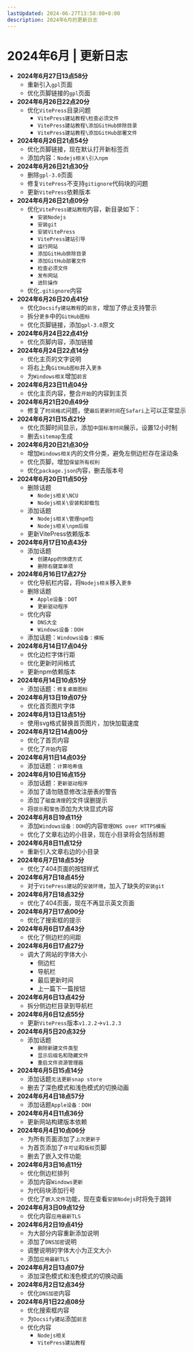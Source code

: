 ```yaml
---
lastUpdated: 2024-06-27T13:58:00+8:00
description: 2024年6月的更新日志
---
```


# 2024年6月 | 更新日志

- **2024年6月27日13点58分**
  - 重新引入`gpl`页面
  - 优化页脚链接的`gpl`页面
- **2024年6月26日22点20分**
  - 优化`VitePress`目录问题
    - `VitePress建站教程\检查必须文件`
    - `VitePress建站教程\添加GitHub排除目录`
    - `VitePress建站教程\添加GitHub部署文件`
- **2024年6月26日21点54分**
  - 优化页脚链接，现在默认打开新标签页
  - 添加内容：`Nodejs相关\引入npm`
- **2024年6月26日21点30分**
  - 删除`gpl-3.0`页面
  - 修复`VitePress`不支持`gitignore`代码块的问题
  - 更新`VitePress`依赖版本
- **2024年6月26日21点09分**
  - 优化`VitePress建站教程`内容，新目录如下：
    - `安装Nodejs`
    - `安装git`
    - `安装VitePress`
    - `VitePress建站引导`
    - `运行网站`
    - `添加GitHub排除目录`
    - `添加GitHub部署文件`
    - `检查必须文件`
    - `发布网站`
    - `进阶操作`
  - 优化`.gitignore`内容
- **2024年6月26日20点41分**
  - 优化`Docsify建站教程`的`前言`，增加了停止支持警示
  - 拆分`更多`中的`GitHub图标`
  - 优化页脚链接，添加`gpl-3.0`原文
- **2024年6月24日22点41分**
  - 优化页脚内容，添加链接
- **2024年6月24日22点14分**
  - 优化主页的文字说明
  - 将右上角`GitHub图标`并入`更多`
  - 为`Windows相关`增加`前言`
- **2024年6月23日11点04分**
  - 优化主页内容，整合`开始`的内容到主页
- **2024年6月21日20点49分**
  - 修复了`时间格式`问题，使`最后更新时间`在`Safari`上可以正常显示
- **2024年6月21日15点21分**
  - 优化页脚时间显示，添加`中国标准时间`展示，设置12小时制
  - 删去`sitemap`生成
- **2024年6月20日21点30分**
  - 增加`Windows相关`内的文件分类，避免左侧边栏存在滚动条
  - 优化页脚，增加`保留所有权利`
  - 优化`package.json`内容，删去版本号
- **2024年6月20日11点50分**
  - 删除话题
    - `Nodejs相关\NCU`
    - `Nodejs相关\安装和卸载包`
  - 添加话题
    - `Nodejs相关\管理npm包`
    - `Nodejs相关\npm后缀`
  - 更新VitePress依赖版本
- **2024年6月17日10点43分**
  - 添加话题
    - `创建App的快捷方式`
    - `删除右键菜单项`
- **2024年6月16日17点27分**
  - 优化导航栏内容，将`Nodejs相关`移入`更多`
  - 删除话题
    - `Apple设备：DOT`
    - `更新驱动程序`
  - 优化内容
    - `DNS大全`
    - `Windows设备：DOH`
  - 添加话题：`Windows设备：模板`
- **2024年6月14日17点04分**
  - 优化边栏字体行距
  - 优化更新时间格式
  - 更新npm依赖版本
- **2024年6月14日10点51分**
  - 添加话题：`修复桌面图标`
- **2024年6月13日19点07分**
  - 优化首页图片字体
- **2024年6月13日13点51分**
  - 使用svg格式替换首页图片，加快加载速度
- **2024年6月12日14点00分**
  - 优化了首页内容
  - 优化了`开始`内容
- **2024年6月11日14点03分**
  - 添加话题：`计算哈希值`
- **2024年6月10日16点15分**
  - 添加话题：`更新驱动程序`
  - 添加了请勿随意修改注册表的警告
  - 添加了`磁盘清理`的文件误删提示
  - 将`提示`和`警告`添加为大块显式内容
- **2024年6月8日19点11分**
  - 添加`Windows设备：DOH`的内容`管理DNS over HTTPS模板`
  - 优化了文章右边的小目录，现在小目录将会包括标题
- **2024年6月8日11点12分**
  - 重新引入文章右边的小目录
- **2024年6月7日18点53分**
  - 优化了404页面的按钮样式
- **2024年6月7日18点45分**
  - 对于`VitePress建站`的`安装环境`，加入了缺失的`安装git`
- **2024年6月7日18点32分**
  - 优化了404页面，现在不再显示英文页面
- **2024年6月7日17点00分**
  - 优化了搜索框的提示
- **2024年6月6日17点43分**
  - 优化了侧边栏的间距
- **2024年6月6日17点27分**
  - 调大了网站的字体大小
    - 侧边栏
    - 导航栏
    - 最后更新时间
    - 上一篇下一篇按钮
- **2024年6月6日13点42分**
  - 拆分侧边栏目录到导航栏
- **2024年6月6日12点55分**
  - 更新`VitePress`版本`v1.2.2`->`v1.2.3`
- **2024年6月5日20点32分**
  - 添加话题
    - `删除新建文件类型`
    - `显示后缀名和隐藏文件`
    - `重启文件资源管理器`
- **2024年6月5日15点14分**
  - 添加话题`无法更新snap store`
  - 删去了深色模式和浅色模式的切换动画
- **2024年6月4日18点57分**
  - 添加话题`Apple设备：DOH`
- **2024年6月4日11点36分**
  - 更新网站构建版本依赖
- **2024年6月4日10点06分**
  - 为所有页面添加了`上次更新于`
  - 为首页添加了`许可证`和`版权`页脚
  - 删去了嵌入文件功能
- **2024年6月3日16点11分**
  - 优化侧边栏排列
  - 添加内容`Windows更新`
  - 为代码块添加行号
  - 优化了`嵌入文件`功能，现在查看`安装Nodejs`时将免于跳转
- **2024年6月3日09点12分**
  - 优化内容`应用最新TLS`
- **2024年6月2日19点41分**
  - 为大部分内容重新添加说明
  - 添加了`DNS加密`说明
  - 调整说明的字体大小为正文大小
  - 添加`应用最新TLS`
- **2024年6月2日13点07分**
  - 添加深色模式和浅色模式的切换动画
- **2024年6月2日12点34分**
  - 优化`DNS加密`内容
- **2024年6月1日22点08分**
  - 优化搜索框内容
  - 为`Docsify建站`添加`前言`
  - 优化内容
    - `Nodejs相关`
    - `VitePress建站教程`
